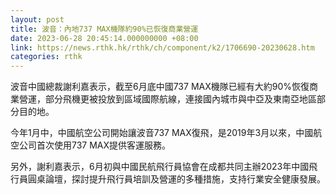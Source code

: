 ```yaml
---
layout: post
title: 波音：內地737 MAX機隊約90%已恢復商業營運
date: 2023-06-28 20:45:14.000000000 +08:00
link: https://news.rthk.hk/rthk/ch/component/k2/1706690-20230628.htm
categories: rthk
---
```


波音中國總裁謝利嘉表示，截至6月底中國737 MAX機隊已經有大約90%恢復商業營運，部分飛機更被投放到區域國際航線，連接國內城市與中亞及東南亞地區部分目的地。

今年1月中，中國航空公司開始讓波音737 MAX復飛，是2019年3月以來，中國航空公司首次使用737 MAX提供客運服務。

另外，謝利嘉表示，6月初與中國民航飛行員協會在成都共同主辦2023年中國飛行員圓桌論壇，探討提升飛行員培訓及營運的多種措施，支持行業安全健康發展。
